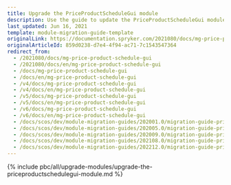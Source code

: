 ```yaml
---
title: Upgrade the PriceProductScheduleGui module
description: Use the guide to update the PriceProductScheduleGui module to a newer version.
last_updated: Jun 16, 2021
template: module-migration-guide-template
originalLink: https://documentation.spryker.com/2021080/docs/mg-price-product-schedule-gui
originalArticleId: 859d0238-d7e4-4f94-ac71-7c1543547364
redirect_from:
  - /2021080/docs/mg-price-product-schedule-gui
  - /2021080/docs/en/mg-price-product-schedule-gui
  - /docs/mg-price-product-schedule-gui
  - /docs/en/mg-price-product-schedule-gui
  - /v4/docs/mg-price-product-schedule-gui
  - /v4/docs/en/mg-price-product-schedule-gui
  - /v5/docs/mg-price-product-schedule-gui
  - /v5/docs/en/mg-price-product-schedule-gui
  - /v6/docs/mg-price-product-schedule-gui
  - /v6/docs/en/mg-price-product-schedule-gui
  - /docs/scos/dev/module-migration-guides/202001.0/migration-guide-priceproductschedulegui.html
  - /docs/scos/dev/module-migration-guides/202005.0/migration-guide-priceproductschedulegui.html
  - /docs/scos/dev/module-migration-guides/202009.0/migration-guide-priceproductschedulegui.html
  - /docs/scos/dev/module-migration-guides/202108.0/migration-guide-priceproductschedulegui.html
  - /docs/scos/dev/module-migration-guides/202212.0/migration-guide-priceproductschedulegui.html  
---
```


{% include pbc/all/upgrade-modules/upgrade-the-priceproductschedulegui-module.md %} <!-- To edit, see /_includes/pbc/all/upgrade-modules/upgrade-the-priceproductschedulegui-module.md -->

